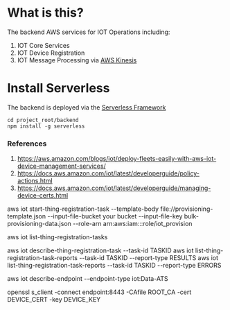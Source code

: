 # What is this?

The backend AWS services for IOT Operations including:

1. IOT Core Services
2. IOT Device Registration
3. IOT Message Processing via [AWS Kinesis](https://aws.amazon.com/kinesis/)

# Install Serverless
The backend is deployed via the [Serverless Framework](https://serverless.com/)

```
cd project_root/backend
npm install -g serverless
```
### References
1. https://aws.amazon.com/blogs/iot/deploy-fleets-easily-with-aws-iot-device-management-services/
2. https://docs.aws.amazon.com/iot/latest/developerguide/policy-actions.html
3. https://docs.aws.amazon.com/iot/latest/developerguide/managing-device-certs.html

aws iot start-thing-registration-task --template-body file://provisioning-template.json --input-file-bucket your bucket --input-file-key bulk-provisioning-data.json --role-arn arn:aws:iam:::role/iot_provision

aws iot list-thing-registration-tasks

aws iot describe-thing-registration-task --task-id TASKID
aws iot list-thing-registration-task-reports --task-id TASKID --report-type RESULTS
aws iot list-thing-registration-task-reports --task-id TASKID --report-type ERRORS


aws iot describe-endpoint --endpoint-type iot:Data-ATS


openssl s_client -connect endpoint:8443 -CAfile ROOT_CA -cert DEVICE_CERT -key DEVICE_KEY
